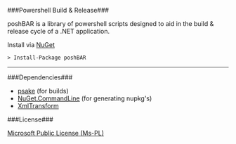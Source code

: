 ###Powershell Build & Release###

poshBAR is a library of powershell scripts designed to aid in the build & release cycle of a .NET application.

Install via [NuGet](https://www.nuget.org/packages/poshBAR)

    > Install-Package poshBAR

-----

###Dependencies###
  
  - [psake](https://github.com/psake/psake) (for builds)
  - [NuGet.CommandLine](https://github.com/NuGet/NuGet.CommandLine) (for generating nupkg's)
  - [XmlTransform](https://github.com/Novakov/xmltransform)

###License###

[Microsoft Public License (Ms-PL)](http://www.microsoft.com/en-us/openness/licenses.aspx#MPL)
